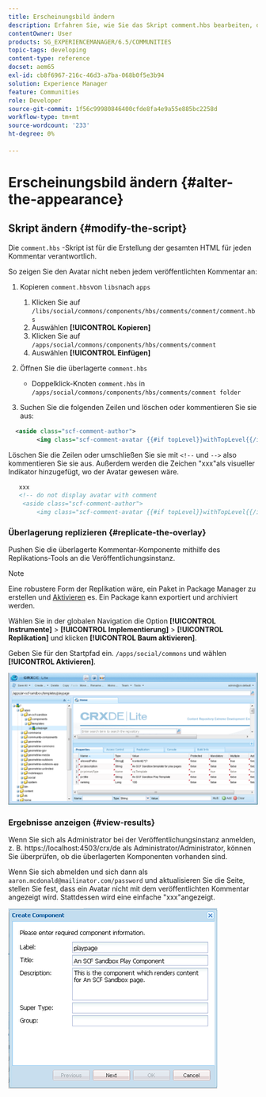 ```yaml
---
title: Erscheinungsbild ändern
description: Erfahren Sie, wie Sie das Skript comment.hbs bearbeiten, das für die Erstellung der gesamten HTML für jeden Kommentar in Adobe Experience Manager Communities verantwortlich ist.
contentOwner: User
products: SG_EXPERIENCEMANAGER/6.5/COMMUNITIES
topic-tags: developing
content-type: reference
docset: aem65
exl-id: cb8f6967-216c-46d3-a7ba-068b0f5e3b94
solution: Experience Manager
feature: Communities
role: Developer
source-git-commit: 1f56c99980846400cfde8fa4e9a55e885bc2258d
workflow-type: tm+mt
source-wordcount: '233'
ht-degree: 0%

---
```


# Erscheinungsbild ändern {#alter-the-appearance}

## Skript ändern {#modify-the-script}

Die `comment.hbs` -Skript ist für die Erstellung der gesamten HTML für jeden Kommentar verantwortlich.

So zeigen Sie den Avatar nicht neben jedem veröffentlichten Kommentar an:

1. Kopieren `comment.hbs`von `libs`nach `apps`

   1. Klicken Sie auf `/libs/social/commons/components/hbs/comments/comment/comment.hbs`
   1. Auswählen **[!UICONTROL Kopieren]**
   1. Klicken Sie auf `/apps/social/commons/components/hbs/comments/comment`
   1. Auswählen **[!UICONTROL Einfügen]**

1. Öffnen Sie die überlagerte `comment.hbs`

   * Doppelklick-Knoten `comment.hbs` in `/apps/social/commons/components/hbs/comments/comment folder`

1. Suchen Sie die folgenden Zeilen und löschen oder kommentieren Sie sie aus:

```xml
  <aside class="scf-comment-author">
        <img class="scf-comment-avatar {{#if topLevel}}withTopLevel{{/if}}" src="{{author.avatarUrl}}"></img>
```

Löschen Sie die Zeilen oder umschließen Sie sie mit `<!--` und `-->` also kommentieren Sie sie aus. Außerdem werden die Zeichen &quot;xxx&quot;als visueller Indikator hinzugefügt, wo der Avatar gewesen wäre.

```xml
   xxx
   <!-- do not display avatar with comment
    <aside class="scf-comment-author">
        <img class="scf-comment-avatar {{#if topLevel}}withTopLevel{{/if}}" src="{{author.avatarUrl}}"></img>
```

### Überlagerung replizieren {#replicate-the-overlay}

Pushen Sie die überlagerte Kommentar-Komponente mithilfe des Replikations-Tools an die Veröffentlichungsinstanz.

>[!NOTE]
>
>Eine robustere Form der Replikation wäre, ein Paket in Package Manager zu erstellen und [Aktivieren](/help/sites-administering/package-manager.md#replicating-packages) es. Ein Package kann exportiert und archiviert werden.

Wählen Sie in der globalen Navigation die Option **[!UICONTROL Instrumente]** > **[!UICONTROL Implementierung]** > **[!UICONTROL Replikation]** und klicken **[!UICONTROL Baum aktivieren]**.

Geben Sie für den Startpfad ein. `/apps/social/commons` und wählen **[!UICONTROL Aktivieren]**.

![verify-content-template](assets/verify-content-template.png)

### Ergebnisse anzeigen {#view-results}

Wenn Sie sich als Administrator bei der Veröffentlichungsinstanz anmelden, z. B. https://localhost:4503/crx/de als Administrator/Administrator, können Sie überprüfen, ob die überlagerten Komponenten vorhanden sind.

Wenn Sie sich abmelden und sich dann als `aaron.mcdonald@mailinator.com/password` und aktualisieren Sie die Seite, stellen Sie fest, dass ein Avatar nicht mit dem veröffentlichten Kommentar angezeigt wird. Stattdessen wird eine einfache &quot;xxx&quot;angezeigt.

![create-template-component](assets/create-template-component.png)
